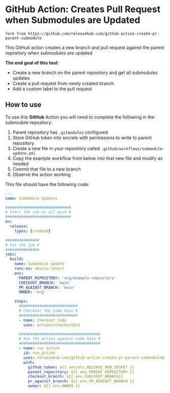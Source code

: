 # GitHub Action: Creates Pull Request when Submodules are Updated
```
fork from https://github.com/releasehub-com/github-action-create-pr-parent-submodule
```

This GitHub action creates a new branch and pull request against the parent repository when submodules are updated

**The end goal of this tool:**

- Create a new branch on the parent repository and get all submodules updates
- Create a pull request from newly created branch
- Add a custom label to the pull request

## How to use

To use this **GitHub** Action you will need to complete the following in the submodule repository:

1. Parent repository has `.gitmodules` configured
2. Store GitHub token into secrets with permissions to write to parent repository
3. Create a new file in your repository called `.github/workflows/submodule-update.yml`
4. Copy the example workflow from below into that new file and modify as needed
5. Commit that file to a new branch
6. Observe the action working

This file should have the following code:

```yml
---
name: Submodule Updates

#############################
# Start the job on all push #
#############################
on:
  release:
    types: [created]

###############
# Set the Job #
###############
jobs:
  build:
    name: Submodule update
    runs-on: ubuntu-latest
    env:
      PARENT_REPOSITORY: 'org/example-repository'
      CHECKOUT_BRANCH: 'main'
      PR_AGAINST_BRANCH: 'main'
      OWNER: 'org'

    steps:
      ##########################
      # Checkout the code base #
      ##########################
      - name: Checkout Code
        uses: actions/checkout@v3

      ####################################
      # Run the action against code base #
      ####################################
      - name: run action
        id: run_action
        uses: releasehub-com/github-action-create-pr-parent-submodule@v1
        with:
          github_token: ${{ secrets.RELEASE_HUB_SECRET }}
          parent_repository: ${{ env.PARENT_REPOSITORY }}
          checkout_branch: ${{ env.CHECKOUT_BRANCH}}
          pr_against_branch: ${{ env.PR_AGAINST_BRANCH }}
          owner: ${{ env.OWNER }}
```
